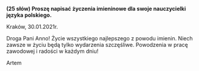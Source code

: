 **(25 słów)  Proszę napisać życzenia imieninowe dla swoje nauczycielki języka polskiego.**

Kraków, 30.01.2021r.

Droga Pani Anno!
Życie wszystkiego najlepszego z powodu imienin. Niech zawsze w życiu będą tylko wydarzenia szczęśliwe. Powodzenia w pracę zawodowej i radości w każdym dniu!

Artem
